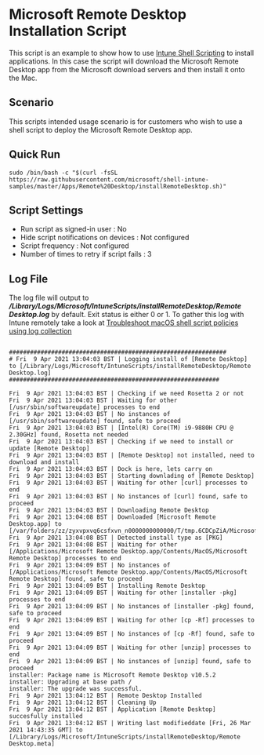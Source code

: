 # Microsoft Remote Desktop Installation Script

This script is an example to show how to use [Intune Shell Scripting](https://docs.microsoft.com/en-us/mem/intune/apps/macos-shell-scripts) to install applications. In this case the script will download the Microsoft Remote Desktop app from the Microsoft download servers and then install it onto the Mac.

## Scenario

This scripts intended usage scenario is for customers who wish to use a shell script to deploy the Microsoft Remote Desktop app.

## Quick Run

```
sudo /bin/bash -c "$(curl -fsSL https://raw.githubusercontent.com/microsoft/shell-intune-samples/master/Apps/Remote%20Desktop/installRemoteDesktop.sh)"
```

## Script Settings

- Run script as signed-in user : No
- Hide script notifications on devices : Not configured
- Script frequency : Not configured
- Number of times to retry if script fails : 3

## Log File

The log file will output to ***/Library/Logs/Microsoft/IntuneScripts/installRemoteDesktop/Remote Desktop.log*** by default. Exit status is either 0 or 1. To gather this log with Intune remotely take a look at  [Troubleshoot macOS shell script policies using log collection](https://docs.microsoft.com/en-us/mem/intune/apps/macos-shell-scripts#troubleshoot-macos-shell-script-policies-using-log-collection)

```

##############################################################
# Fri  9 Apr 2021 13:04:03 BST | Logging install of [Remote Desktop] to [/Library/Logs/Microsoft/IntuneScripts/installRemoteDesktop/Remote Desktop.log]
############################################################

Fri  9 Apr 2021 13:04:03 BST | Checking if we need Rosetta 2 or not
Fri  9 Apr 2021 13:04:03 BST | Waiting for other [/usr/sbin/softwareupdate] processes to end
Fri  9 Apr 2021 13:04:03 BST | No instances of [/usr/sbin/softwareupdate] found, safe to proceed
Fri  9 Apr 2021 13:04:03 BST | [Intel(R) Core(TM) i9-9880H CPU @ 2.30GHz] found, Rosetta not needed
Fri  9 Apr 2021 13:04:03 BST | Checking if we need to install or update [Remote Desktop]
Fri  9 Apr 2021 13:04:03 BST | [Remote Desktop] not installed, need to download and install
Fri  9 Apr 2021 13:04:03 BST | Dock is here, lets carry on
Fri  9 Apr 2021 13:04:03 BST | Starting downlading of [Remote Desktop]
Fri  9 Apr 2021 13:04:03 BST | Waiting for other [curl] processes to end
Fri  9 Apr 2021 13:04:03 BST | No instances of [curl] found, safe to proceed
Fri  9 Apr 2021 13:04:03 BST | Downloading Remote Desktop
Fri  9 Apr 2021 13:04:08 BST | Downloaded [Microsoft Remote Desktop.app] to [/var/folders/zz/zyxvpxvq6csfxvn_n0000000000000/T/tmp.6CDCpZiA/MicrosoftRemoteDesktop.pkg]
Fri  9 Apr 2021 13:04:08 BST | Detected install type as [PKG]
Fri  9 Apr 2021 13:04:08 BST | Waiting for other [/Applications/Microsoft Remote Desktop.app/Contents/MacOS/Microsoft Remote Desktop] processes to end
Fri  9 Apr 2021 13:04:09 BST | No instances of [/Applications/Microsoft Remote Desktop.app/Contents/MacOS/Microsoft Remote Desktop] found, safe to proceed
Fri  9 Apr 2021 13:04:09 BST | Installing Remote Desktop
Fri  9 Apr 2021 13:04:09 BST | Waiting for other [installer -pkg] processes to end
Fri  9 Apr 2021 13:04:09 BST | No instances of [installer -pkg] found, safe to proceed
Fri  9 Apr 2021 13:04:09 BST | Waiting for other [cp -Rf] processes to end
Fri  9 Apr 2021 13:04:09 BST | No instances of [cp -Rf] found, safe to proceed
Fri  9 Apr 2021 13:04:09 BST | Waiting for other [unzip] processes to end
Fri  9 Apr 2021 13:04:09 BST | No instances of [unzip] found, safe to proceed
installer: Package name is Microsoft Remote Desktop v10.5.2
installer: Upgrading at base path /
installer: The upgrade was successful.
Fri  9 Apr 2021 13:04:12 BST | Remote Desktop Installed
Fri  9 Apr 2021 13:04:12 BST | Cleaning Up
Fri  9 Apr 2021 13:04:12 BST | Application [Remote Desktop] succesfully installed
Fri  9 Apr 2021 13:04:12 BST | Writing last modifieddate [Fri, 26 Mar 2021 14:43:35 GMT] to [/Library/Logs/Microsoft/IntuneScripts/installRemoteDesktop/Remote Desktop.meta]
```
